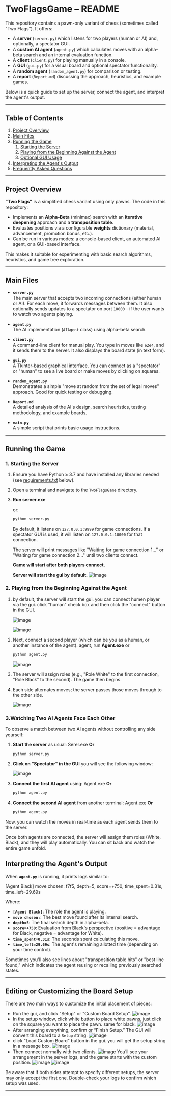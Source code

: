 # TwoFlagsGame – README

This repository contains a pawn-only variant of chess (sometimes called "Two Flags"). It offers:

- A **server** (`server.py`) which listens for two players (human or AI) and, optionally, a spectator GUI.
- A **custom AI agent** (`agent.py`) which calculates moves with an alpha–beta search and an internal evaluation function.
- A **client** (`client.py`) for playing manually in a console.
- A **GUI** (`gui.py`) for a visual board and optional spectator functionality.
- A **random agent** (`random_agent.py`) for comparison or testing.
- A **report** (`Report.md`) discussing the approach, heuristics, and example games.

Below is a quick guide to set up the server, connect the agent, and interpret the agent's output.

---

## Table of Contents

1. [Project Overview](#project-overview)
2. [Main Files](#main-files)
3. [Running the Game](#running-the-game)
   1. [Starting the Server](#starting-the-server)
   2. [Playing from the Beginning Against the Agent](#playing-from-the-beginning-against-the-agent)
   3. [Optional GUI Usage](#optional-gui-usage)
4. [Interpreting the Agent's Output](#interpreting-the-agents-output)
5. [Frequently Asked Questions](#frequently-asked-questions)

---

## Project Overview

**"Two Flags"** is a simplified chess variant using only pawns. The code in this repository:

- Implements an **Alpha-Beta** (minimax) search with an **iterative deepening** approach and a **transposition table**.
- Evaluates positions via a configurable **weights** dictionary (material, advancement, promotion bonus, etc.).
- Can be run in various modes: a console-based client, an automated AI agent, or a GUI-based interface.

This makes it suitable for experimenting with basic search algorithms, heuristics, and game tree exploration.

---

## Main Files

- **`server.py`**  
  The main server that accepts two incoming connections (either human or AI). For each move, it forwards messages between them. It also optionally sends updates to a spectator on port `10000` - if the user wants to watch two agents playing.

- **`agent.py`**  
  The AI implementation (`AIAgent` class) using alpha–beta search.

- **`client.py`**  
  A command-line client for manual play. You type in moves like `e2e4`, and it sends them to the server. It also displays the board state (in text form).

- **`gui.py`**  
  A Tkinter-based graphical interface. You can connect as a "spectator" or "human" to see a live board or make moves by clicking on squares.

- **`random_agent.py`**  
  Demonstrates a simple "move at random from the set of legal moves" approach. Good for quick testing or debugging.

- **`Report.md`**  
  A detailed analysis of the AI's design, search heuristics, testing methodology, and example boards.

- **`main.py`**  
  A simple script that prints basic usage instructions.

---

## Running the Game

### 1. Starting the Server

1. Ensure you have Python ≥ 3.7 and have installed any libraries needed (see [requirements.txt](#requirements.txt) below).
2. Open a terminal and navigate to the `TwoFlagsGame` directory.
3. **Run
   server.exe**

   or:

   ```bash
   python server.py
   ```

   By default, it listens on `127.0.0.1:9999` for game connections. If a spectator GUI is used, it will listen on `127.0.0.1:10000` for that connection.

   The server will print messages like "Waiting for game connection 1..." or "Waiting for game connection 2..." until two clients connect.

   **Game will start after both players connect.**

   **Server will start the gui by default.**
   ![image](Readme_files/Gui_Main.png)

### 2. Playing from the Beginning Against the Agent

1. by default, the server will start the gui. you can connect humen player via the gui. click "human" check box and then click the "connect" button in the GUI.

   ![image](Readme_files/Gui_human.png)

   ![image](Readme_files/Gui_Connection1.png)

2. Next, connect a second player (which can be you as a human, or another instance of the agent). agent, run **Agent.exe** or
   ```bash
   python agent.py
   ```
   ![image](Readme_files/Gui_Connection2.png)
3. The server will assign roles (e.g., "Role White" to the first connection, "Role Black" to the second). The game then begins.
4. Each side alternates moves; the server passes those moves through to the other side.

   ![image](Readme_files/Gui_StartGame.png)

### 3.Watching Two AI Agents Face Each Other

To observe a match between two AI agents without controlling any side yourself:

1. **Start the server** as usual: Serer.exe **Or**

   ```bash
   python server.py

   ```

2. **Click on "Spectator" in the GUI** you will see the following window:

   ![image](Readme_files/Spec_win.png)

3. **Connect the first AI agent** using: Agent.exe **Or**
   ```bash
   python agent.py
   ```
4. **Connect the second AI agent** from another terminal: Agent.exe **Or**
   ```bash
   python agent.py
   ```

Now, you can watch the moves in real-time as each agent sends them to the server.

Once both agents are connected, the server will assign them roles (White, Black), and they will play automatically. You can sit back and watch the entire game unfold.

## Interpreting the Agent's Output

When **`agent.py`** is running, it prints logs similar to:

[Agent Black] move chosen: f7f5, depth=5, score=+750, time_spent=0.31s, time_left=29.69s

Where:

- **`[Agent Black]`**: The role the agent is playing.
- **`move chosen:`**: The best move found after its internal search.
- **`depth=5`**: The final search depth in alpha–beta.
- **`score=+750`**: Evaluation from Black's perspective (positive = advantage for Black, negative = advantage for White).
- **`time_spent=0.31s`**: The seconds spent calculating this move.
- **`time_left=29.69s`**: The agent's remaining allotted time (depending on your time control).

Sometimes you'll also see lines about "transposition table hits" or "best line found," which indicates the agent reusing or recalling previously searched states.

---

## Editing or Customizing the Board Setup

There are two main ways to customize the initial placement of pieces:

- Run the gui, and click "Setup" or "Custom Board Setup".
  ![image](Readme_files/Gui_Main.png)
- In the setup window, click white button to place white pawns, just click on the square you want to place the pawn. same for black.
  ![image](Readme_files/Setup_Board.png)
- After arranging everything, confirm or “Finish Setup.” The GUI will convert this board to a `Setup` string.
  ![image](Readme_files/Setup_Pawns.png)
- click "Load Custom Board" button in the gui. you will get the setup string in a message box.
  ![image](Readme_files/Setup_Load_Message.png)
- Then connect normally with two clients.
  ![image](Readme_files/Setup_Game_Start.png)
  You’ll see your arrangement in the server logs, and the game starts with the custom position.
  ![image](Readme_files/Setup_Load_Console.png)
  ![image](Readme_files/Setup_Game_Console.png)

Be aware that if both sides attempt to specify different setups, the server may only accept the first one. Double-check your logs to confirm which setup was used.

---
